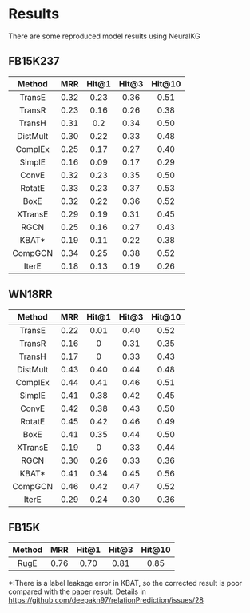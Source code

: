 # Results
There are some reproduced model results using NeuralKG
## FB15K237

|Method | MRR | Hit@1 | Hit@3 | Hit@10 |
|:------:|:---:|:-----:|:-----:|:------:|
|TransE|0.32|0.23|0.36|0.51|
|TransR|0.23|0.16|0.26|0.38|
|TransH|0.31|0.2|0.34|0.50|
|DistMult|0.30|0.22|0.33|0.48|
|ComplEx|0.25|0.17|0.27|0.40|
|SimplE|0.16|0.09|0.17|0.29|
|ConvE|0.32|0.23|0.35|0.50|
|RotatE|0.33|0.23|0.37|0.53|
|BoxE|0.32|0.22|0.36|0.52|
|XTransE|0.29|0.19|0.31|0.45|
|RGCN|0.25|0.16|0.27|0.43|
|KBAT*|0.19|0.11|0.22|0.38|
|CompGCN|0.34|0.25|0.38|0.52|
|IterE|0.18|0.13|0.19|0.26|

## WN18RR

|Method | MRR | Hit@1 | Hit@3 | Hit@10 |
|:------:|:---:|:-----:|:-----:|:------:|
|TransE|0.22|0.01|0.40|0.52|
|TransR|0.16|0|0.31|0.35|
|TransH|0.17|0|0.33|0.43|
|DistMult|0.43|0.40|0.44|0.48|
|ComplEx|0.44|0.41|0.46|0.51|
|SimplE|0.41|0.38|0.42|0.45|
|ConvE|0.42|0.38|0.43|0.50|
|RotatE|0.45|0.42|0.46|0.49|
|BoxE|0.41|0.35|0.44|0.50|
|XTransE|0.19|0|0.33|0.44|
|RGCN|0.30|0.26|0.33|0.36|
|KBAT*|0.41|0.34|0.45|0.56|
|CompGCN|0.46|0.42|0.47|0.52|
|IterE|0.29|0.24|0.30|0.36|

## FB15K

|Method | MRR | Hit@1 | Hit@3 | Hit@10 |
|:------:|:---:|:-----:|:-----:|:------:|
|RugE|0.76|0.70|0.81|0.85|


*:There is a label leakage error in KBAT, so the corrected result is poor compared with the paper result. Details in https://github.com/deepakn97/relationPrediction/issues/28